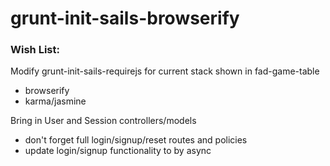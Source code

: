# grunt-init-sails-browserify

### Wish List:

Modify grunt-init-sails-requirejs for current stack shown in fad-game-table
 - browserify
 - karma/jasmine

Bring in User and Session controllers/models
 - don't forget full login/signup/reset routes and policies
 - update login/signup functionality to by async
